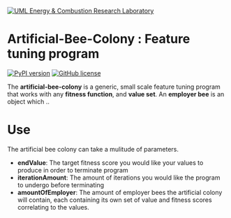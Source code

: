 [![UML Energy & Combustion Research Laboratory](http://faculty.uml.edu/Hunter_Mack/uploads/9/7/1/3/97138798/1481826668_2.png)](http://faculty.uml.edu/Hunter_Mack/)

# Artificial-Bee-Colony : Feature tuning program 

[![PyPI version](https://badge.fury.io/py/artificial-bee-colony.svg)](https://badge.fury.io/py/artificial-bee-colony)
[![GitHub license](https://img.shields.io/badge/license-MIT-blue.svg)](https://github.com/hgromer/Artificial-Bee-Colony/blob/master/LICENSE)

The **artificial-bee-colony** is a generic, small scale feature tuning program that works with any **fitness function**, and **value set**. An **employer bee** is an object which ..


# Use

The artificial bee colony can take a mulitude of parameters.
- **endValue**: The target fitness score you would like your values to produce in order to terminate program
- **iterationAmount**: The amount of iterations you would like the program to undergo before terminating
- **amountOfEmployer**: The amount of employer bees the artificial colony will contain, each containing its own set of value and fitness scores correlating to the values.


